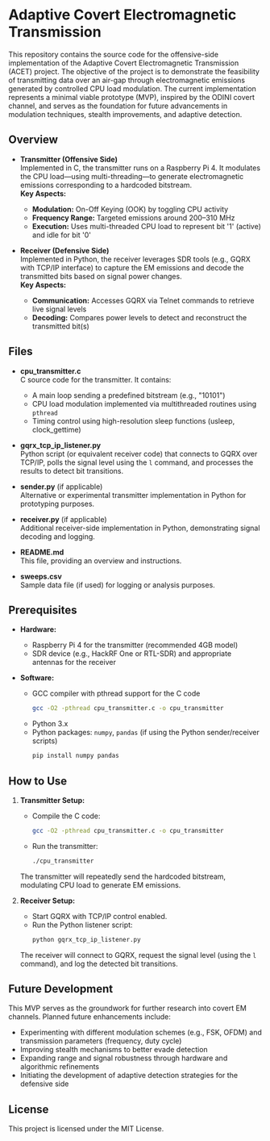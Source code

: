 # Adaptive Covert Electromagnetic Transmission

This repository contains the source code for the offensive-side implementation of the Adaptive Covert Electromagnetic Transmission (ACET) project. The objective of the project is to demonstrate the feasibility of transmitting data over an air-gap through electromagnetic emissions generated by controlled CPU load modulation. The current implementation represents a minimal viable prototype (MVP), inspired by the ODINI covert channel, and serves as the foundation for future advancements in modulation techniques, stealth improvements, and adaptive detection.

## Overview

- **Transmitter (Offensive Side)**  
  Implemented in C, the transmitter runs on a Raspberry Pi 4. It modulates the CPU load—using multi-threading—to generate electromagnetic emissions corresponding to a hardcoded bitstream.  
  **Key Aspects:**
  - **Modulation:** On-Off Keying (OOK) by toggling CPU activity  
  - **Frequency Range:** Targeted emissions around 200–310 MHz  
  - **Execution:** Uses multi-threaded CPU load to represent bit '1' (active) and idle for bit '0'

- **Receiver (Defensive Side)**  
  Implemented in Python, the receiver leverages SDR tools (e.g., GQRX with TCP/IP interface) to capture the EM emissions and decode the transmitted bits based on signal power changes.  
  **Key Aspects:**
  - **Communication:** Accesses GQRX via Telnet commands to retrieve live signal levels  
  - **Decoding:** Compares power levels to detect and reconstruct the transmitted bit(s)

## Files

- **cpu_transmitter.c**  
  C source code for the transmitter. It contains:
  - A main loop sending a predefined bitstream (e.g., "10101")
  - CPU load modulation implemented via multithreaded routines using `pthread`
  - Timing control using high-resolution sleep functions (usleep, clock_gettime)

- **gqrx_tcp_ip_listener.py**  
  Python script (or equivalent receiver code) that connects to GQRX over TCP/IP, polls the signal level using the `l` command, and processes the results to detect bit transitions.

- **sender.py** (if applicable)  
  Alternative or experimental transmitter implementation in Python for prototyping purposes.

- **receiver.py** (if applicable)  
  Additional receiver-side implementation in Python, demonstrating signal decoding and logging.

- **README.md**  
  This file, providing an overview and instructions.

- **sweeps.csv**  
  Sample data file (if used) for logging or analysis purposes.

## Prerequisites

- **Hardware:**
  - Raspberry Pi 4 for the transmitter (recommended 4GB model)
  - SDR device (e.g., HackRF One or RTL-SDR) and appropriate antennas for the receiver

- **Software:**
  - GCC compiler with pthread support for the C code  
    ```bash
    gcc -O2 -pthread cpu_transmitter.c -o cpu_transmitter
    ```
  - Python 3.x  
  - Python packages: `numpy`, `pandas` (if using the Python sender/receiver scripts)  
    ```bash
    pip install numpy pandas
    ```

## How to Use

1. **Transmitter Setup:**
   - Compile the C code:
     ```bash
     gcc -O2 -pthread cpu_transmitter.c -o cpu_transmitter
     ```
   - Run the transmitter:
     ```bash
     ./cpu_transmitter
     ```
   The transmitter will repeatedly send the hardcoded bitstream, modulating CPU load to generate EM emissions.

2. **Receiver Setup:**
   - Start GQRX with TCP/IP control enabled.
   - Run the Python listener script:
     ```bash
     python gqrx_tcp_ip_listener.py
     ```
   The receiver will connect to GQRX, request the signal level (using the `l` command), and log the detected bit transitions.

## Future Development

This MVP serves as the groundwork for further research into covert EM channels. Planned future enhancements include:
- Experimenting with different modulation schemes (e.g., FSK, OFDM) and transmission parameters (frequency, duty cycle)
- Improving stealth mechanisms to better evade detection
- Expanding range and signal robustness through hardware and algorithmic refinements
- Initiating the development of adaptive detection strategies for the defensive side

## License

This project is licensed under the MIT License.
